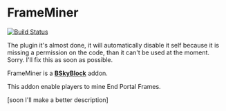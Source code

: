 # FrameMiner
  [![Build Status](https://ci.codemc.org/job/ARPlugins/job/FrameMiner/badge/icon)](https://ci.codemc.org/job/ARPlugins/job/FrameMiner/)  

The plugin it's almost done, it will automatically disable it self because it is missing a permission on the code, than it can't be used at the moment. Sorry.
I'll fix this as soon as possible. 

FrameMiner is a [**BSkyBlock**](https://github.icom/BentoBoxWorld/BSkyBlock) addon.

This addon enable players to mine End Portal Frames.

[soon I'll make a better description]
